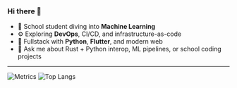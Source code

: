 ### Hi there 👋

- 🧠 School student diving into **Machine Learning**
- ⚙️ Exploring **DevOps**, CI/CD, and infrastructure-as-code
- 🐍 Fullstack with **Python**, **Flutter**, and modern web
- 💬 Ask me about Rust + Python interop, ML pipelines, or school coding projects

---

![Metrics](https://github-readme-stats.vercel.app/api?username=Izek1234&theme=transparent&border_color=555&show_icons=true&hide=contribs)
![Top Langs](https://github-readme-stats.vercel.app/api/top-langs/?username=Izek1234&theme=transparent&layout=compact&hide=html,css,jupyter%20notebook)
